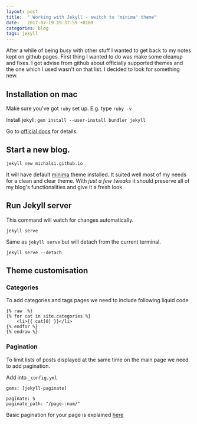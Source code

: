 ```yaml
---
layout: post
title:  " Working with Jekyll - switch to 'minima' theme"
date:   2017-07-19 19:37:59 +0100
categories: blog
tags: jekyll
---
```


After a while of being busy with other stuff I wanted to get back to my notes kept on github pages. First thing I wanted to do was make some cleanup and fixes. I got advise from github about officially supported themes and the one which I used wasn't on that list.
I decided to look for something new. 

## Installation on mac
Make sure you've got `ruby` set up. E.g. type `ruby -v`

Install jekyll:
`gem install --user-install bundler jekyll`

Go to [official docs](https://jekyllrb.com/docs/installation/macos/) for details.


## Start a new blog.

	jekyll new michalsi.github.io

It will have default [minima](https://github.com/jekyll/minima) theme installed. It suited well most of my needs for a clean and clear theme.
 With *just a few tweaks* it should preserve all of my blog's functionalities and give it a fresh look.

## Run Jekyll server
This command will watch for changes automatically.	
	
	jekyll serve

Same as `jekyll serve` but will detach from the current terminal.

	jekyll serve --detach

## Theme customisation

### Categories
    
To add categories and tags pages we need to include following liquid code
    
    {% raw  %}
	{% for cat in site.categories %}
	    <li>{{ cat[0] }}</li>
	{% endfor %}
	{% endraw %}


### Pagination

To limit lists of posts displayed at the same time on the main page we need to add pagination.

Add into `_config.yml`

	gems: [jekyll-paginate]
	
	paginate: 5
	paginate_path: "/page-:num/"

Basic pagination for your page is explained [here](https://jekyllrb.com/docs/pagination/)